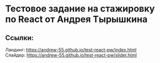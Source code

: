 # **Тестовое задание на стажировку по React от Андрея Тырышкина**

## **Ссылки:**

Ландинг: https://andrew-55.github.io/test-react-pw/index.html
<br>Слайдер: https://andrew-55.github.io/test-react-pw/slider.html
